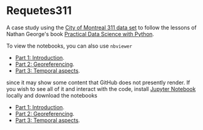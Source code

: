 # Requetes311

A case study using the [City of Montreal 311 data
set](https://data.montreal.ca/dataset/5866f832-676d-4b07-be6a-e99c21eb17e4/resource/2cfa0e06-9be4-49a6-b7f1-ee9f2363a872/download/requetes311.csv)
to follow the lessons of Nathan George's book [Practical Data Science
with
Python](https://www.packtpub.com/product/practical-data-science-with-python/9781801071970).

To view the notebooks, you can also use `nbviewer`

* [Part 1: Introduction](https://nbviewer.org/github/satuelisa/Requetes311/blob/main/CaseStudy.ipynb).
* [Part 2: Georeferencing](https://nbviewer.org/github/satuelisa/Requetes311/blob/main/Georef.ipynb).
* [Part 3: Temporal aspects](https://nbviewer.org/github/satuelisa/Requetes311/blob/main/Temporal.ipynb).

since it may show some content that GitHub does not presently render. If you
wish to see all of it and interact with the code, install [Jupyter
Notebook](https://jupyter.org/) locally and download the notebooks

* [Part 1: Introduction](https://github.com/satuelisa/Requetes311/blob/main/CaseStudy.ipynb).
* [Part 2: Georeferencing](https://github.com/satuelisa/Requetes311/blob/main/Georef.ipynb).
* [Part 3: Temporal aspects](https://github.com/satuelisa/Requetes311/blob/main/Temporal.ipynb).
